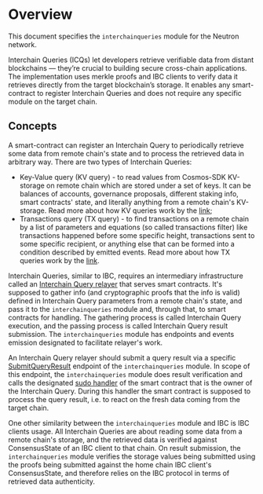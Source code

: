 # Overview

This document specifies the `interchainqueries` module for the Neutron network.

Interchain Queries (ICQs) let developers retrieve verifiable data from distant blockchains — they’re crucial to building secure cross-chain applications. The implementation uses merkle proofs and IBC clients to verify data it retrieves directly from the target blockchain’s storage. It enables any smart-contract to register Interchain Queries and does not require any specific module on the target chain.

## Concepts

A smart-contract can register an Interchain Query to periodically retrieve some data from remote chain's state and to process the retrieved data in arbitrary way. There are two types of Interchain Queries:
* Key-Value query (KV query) - to read values from Cosmos-SDK KV-storage on remote chain which are stored under a set of keys. It can be balances of accounts, governance proposals, different staking info, smart contracts' state, and literally anything from a remote chain's KV-storage. Read more about how KV queries work by the [link](/neutron/modules/interchain-queries/explanation#how-do-kv-typed-interchain-queries-work);
* Transactions query (TX query) - to find transactions on a remote chain by a list of parameters and equations (so called transactions filter) like transactions happened before some specific height, transactions sent to some specific recipient, or anything else that can be formed into a condition described by emitted events. Read more about how TX queries work by the [link](/neutron/modules/interchain-queries/explanation#how-do-tx-typed-interchain-queries-work).

Interchain Queries, similar to IBC, requires an intermediary infrastructure called an [Interchain Query relayer](/neutron/modules/interchain-queries/explanation#what-is-an-interchain-query-relayer) that serves smart contracts. It's supposed to gather info (and cryptographic proofs that the info is valid) defined in Interchain Query parameters from a remote chain's state, and pass it to the `interchainqueries` module and, through that, to smart contracts for handling. The gathering process is called Interchain Query execution, and the passing process is called Interchain Query result submission. The `interchainqueries` module has endpoints and events emission designated to facilitate relayer's work.

An Interchain Query relayer should submit a query result via a specific [SubmitQueryResult](/neutron/modules/interchain-queries/api#submitqueryresult) endpoint of the `interchainqueries` module. In scope of this endpoint, the `interchainqueries` module does result verification and calls the designated [sudo handler](/neutron/modules/interchain-queries/api#sudo) of the smart contract that is the owner of the Interchain Query. During this handler the smart contract is supposed to process the query result, i.e. to react on the fresh data coming from the target chain.

One other similarity between the `interchainqueries` module and IBC is IBC clients usage. All Interchain Queries are about reading some data from a remote chain's storage, and the retrieved data is verified against ConsensusState of an IBC client to that chain. On result submission, the `interchainqueries` module verifies the storage values being submitted using the proofs being submitted against the home chain IBC client's ConsensusState, and therefore relies on the IBC protocol in terms of retrieved data authenticity.
